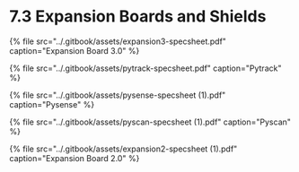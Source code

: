 # 7.3 Expansion Boards and Shields

{% file src="../.gitbook/assets/expansion3-specsheet.pdf" caption="Expansion Board 3.0" %}

{% file src="../.gitbook/assets/pytrack-specsheet.pdf" caption="Pytrack" %}

{% file src="../.gitbook/assets/pysense-specsheet \(1\).pdf" caption="Pysense" %}

{% file src="../.gitbook/assets/pyscan-specsheet \(1\).pdf" caption="Pyscan" %}

{% file src="../.gitbook/assets/expansion2-specsheet \(1\).pdf" caption="Expansion Board 2.0" %}

